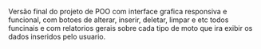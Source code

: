 Versão final do projeto de POO com interface grafica responsiva e funcional, com botoes de alterar, inserir, deletar, limpar e etc todos funcinais e com relatorios gerais sobre cada tipo de moto que ira exibir os dados inseridos pelo usuario.
